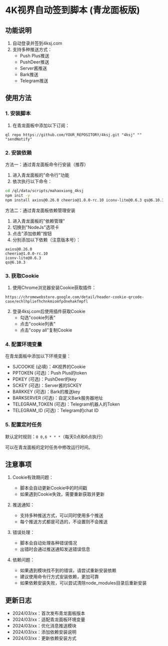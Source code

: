 # 4K视界自动签到脚本 (青龙面板版)

## 功能说明

1. 自动登录并签到4ksj.com
2. 支持多种推送方式：
   - Push Plus推送
   - PushDeer推送
   - Server酱推送
   - Bark推送
   - Telegram推送

## 使用方法

### 1. 安装脚本

1. 在青龙面板中添加以下订阅：
```
ql repo https://github.com/YOUR_REPOSITORY/4ksj.git "4ksj" "" "sendNotify"
```

### 2. 安装依赖

方法一：通过青龙面板命令行安装（推荐）

1. 进入青龙面板的"命令行"功能
2. 依次执行以下命令：
```bash
cd /ql/data/scripts/mahaoxiong_4ksj
npm init -y
npm install axios@0.26.0 cheerio@1.0.0-rc.10 iconv-lite@0.6.3 qs@6.10.3
```

方法二：通过青龙面板依赖管理安装

1. 进入青龙面板的"依赖管理"
2. 切换到"NodeJs"选项卡
3. 点击"添加依赖"按钮
4. 分别添加以下依赖（注意版本号）：
```
axios@0.26.0
cheerio@1.0.0-rc.10
iconv-lite@0.6.3
qs@6.10.3
```

### 3. 获取Cookie

1. 使用Chrome浏览器安装Cookie获取插件：
```
https://chromewebstore.google.com/detail/header-cookie-qrcode-case/echlhpliefhchnkmiomfpdnehakfmpfl
```

2. 登录4ksj.com后使用插件获取Cookie
   - 勾选"cookie列表"
   - 点击"cookie列表"
   - 点击"copy all"复制Cookie

### 4. 配置环境变量

在青龙面板中添加以下环境变量：

- SJCOOKIE (必填)：4K视界的Cookie
- PPTOKEN (可选)：Push Plus的token
- PDKEY (可选)：PushDeer的key
- SCKEY (可选)：Server酱的SCKEY
- BARKKEY (可选)：Bark的推送key
- BARKSERVER (可选)：自定义Bark服务器地址
- TELEGRAM_TOKEN (可选)：Telegram机器人的Token
- TELEGRAM_ID (可选)：Telegram的chat ID

### 5. 配置定时任务

默认定时规则：`0 0,6 * * *`（每天0点和6点执行）

可以在青龙面板的定时任务中修改运行时间。

## 注意事项

1. Cookie有效期问题：
   - 脚本会自动更新Cookie中的时间戳
   - 如果遇到Cookie失效，需要重新获取并更新

2. 推送通知：
   - 支持多种推送方式，可以同时使用多个推送
   - 每个推送方式都是可选的，不设置则不会推送

3. 错误处理：
   - 脚本会自动处理各种错误情况
   - 出错时会通过推送通知发送错误信息

4. 依赖问题：
   - 如果遇到模块找不到的错误，请尝试重新安装依赖
   - 建议使用命令行方式安装依赖，更加可靠
   - 如果依赖安装失败，可以尝试清除node_modules目录后重新安装

## 更新日志

- 2024/03/xx：首次发布青龙面板版本
- 2024/03/xx：适配青龙面板环境变量
- 2024/03/xx：优化消息推送模块
- 2024/03/xx：添加依赖安装说明
- 2024/03/xx：更新依赖安装方式 